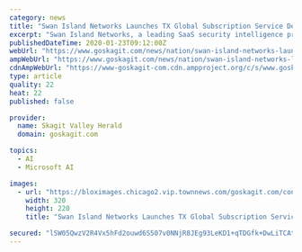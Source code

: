 ```yaml
---
category: news
title: "Swan Island Networks Launches TX Global Subscription Service Delivering Breakthrough Security Intelligence Alerting"
excerpt: "​​​​​​Swan Island Networks, a leading SaaS security intelligence provider, today announced TX Global, a breakthrough global intelligence alerting service. The all-new TX Global alerting service is built on TX360™,"
publishedDateTime: 2020-01-23T09:12:00Z
webUrl: "https://www.goskagit.com/news/nation/swan-island-networks-launches-tx-global-subscription-service-delivering-breakthrough/article_37eb22c9-d691-55bc-a835-e04d7dd6823b.html"
ampWebUrl: "https://www.goskagit.com/news/nation/swan-island-networks-launches-tx-global-subscription-service-delivering-breakthrough/article_37eb22c9-d691-55bc-a835-e04d7dd6823b.amp.html"
cdnAmpWebUrl: "https://www-goskagit-com.cdn.ampproject.org/c/s/www.goskagit.com/news/nation/swan-island-networks-launches-tx-global-subscription-service-delivering-breakthrough/article_37eb22c9-d691-55bc-a835-e04d7dd6823b.amp.html"
type: article
quality: 22
heat: 22
published: false

provider:
  name: Skagit Valley Herald
  domain: goskagit.com

topics:
  - AI
  - Microsoft AI

images:
  - url: "https://bloximages.chicago2.vip.townnews.com/goskagit.com/content/tncms/assets/v3/editorial/d/80/d80e757e-7955-5558-b5af-6af0cb9bc598/5e1f260ce0e83.image.jpg"
    width: 320
    height: 220
    title: "Swan Island Networks Launches TX Global Subscription Service Delivering Breakthrough Security Intelligence Alerting"

secured: "lSW05QwzV2R4Vx5hFd2ouwd6S507v0NNjR8JEg93LeKD1+qTDGfk+DwLiTCAt/dfL+a0LbYV2V0DjB+owYlOWwVLJ7/RKijjJEu6z91Ph2TxHzS9B6Wj2rPRGltM2ik5BewrWHXJ9qZugusU16iQSlILHEGXXCzxpv+95x83D+5K0rNd2spkZ5H5mu0+ewYhFd4Va4ream8zEYPxWv4Wx1z+B6peXR5omhCXeZ1EI3wUKhcC5ecsnDzCx0ll0iv/OJR3q9fzezraJnanD1KBZHRM8WAKDrz0zQXXN/4QP7+uAcnHCYLne6qsAolQE2ko/rft450vaaAI8+AC38SMqkVKsfGI/IXwtrQg3mS3nEO5/hj0IDwiEGAifwreXYa9lHMUiSQrwwkz8V6S6BQ+XqYRIx63b+9K7URdp0CUZwTq7Y4rDLHsW+XU+A+riqRctHrCoiAYPhWbx+gWIzcHBzRPymL1iWE/fGU11vtm/Eg=;/sbn9mEajO7qppxXg5rUSA=="
---
```



